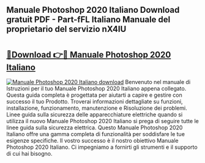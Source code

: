 ## Manuale Photoshop 2020 Italiano Download gratuit PDF - Part-fFL Italiano Manuale del proprietario del servizio nX4IU

# <h2><a href="http://dffgzn.blite.top/?on=Manuale+Photoshop+2020+Italiano">🔗Download 👉🔴 Manuale Photoshop 2020 Italiano</a></h2>

[![Manuale Photoshop 2020 Italiano download](https://i.imgur.com/lujVjoI.png)](http://dffgzn.blite.top/?on=Manuale+Photoshop+2020+Italiano)
Benvenuto nel manuale di Istruzioni per il tuo Manuale Photoshop 2020 Italiano appena collegato. Questa guida completa è progettata per aiutarti a capire e gestire con successo il tuo Prodotto. Troverai informazioni dettagliate su funzioni, installazione, funzionamento, manutenzione e Risoluzione dei problemi. Linee guida sulla sicurezza delle apparecchiature elettriche quando si utilizza il nuovo Manuale Photoshop 2020 Italiano si prega di seguire tutte le linee guida sulla sicurezza elettrica. Questo Manuale Photoshop 2020 Italiano offre una gamma completa di funzionalità per soddisfare le tue esigenze specifiche. Il vostro successo è il nostro obiettivo Manuale Photoshop 2020 Italiano. Ci impegniamo a fornirti gli strumenti e il supporto di cui hai bisogno.
